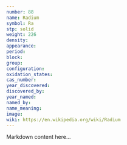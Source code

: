 ```yaml
---
number: 88
name: Radium
symbol: Ra
stp: solid
weight: 226
density:
appearance:
period:
block:
group:
configuration:
oxidation_states:
cas_number:
year_discovered:
discovered_by:
year_named:
named_by:
name_meaning:
image:
wiki: https://en.wikipedia.org/wiki/Radium
---
```


Markdown content here...
